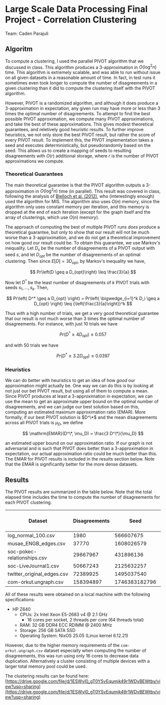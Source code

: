 # Large Scale Data Processing Final Project - Correlation Clustering

Team: Caden Parajuli

## Algoritm

To compute a clustering, I used the parallel PIVOT algorithm that we discussed in class. This algorithm produces a 3-approximation in $O(\log^2 n)$ time. This algorithm is extremely scalable, and was able to run without issue on all given datasets in a reasonable amount of time. In fact, in test runs it sometimes even took longer to compute the number of disagreements in a given clustering than it did to compute the clustering itself with the PIVOT algorithm.

However, PIVOT is a randomized algorithm, and although it does produce a 3-approximation in expectation, any given run may have more or less than 3 times the optimal number of disagreements. To attempt to find the best possible PIVOT approximation, we compute many PIVOT approximations, and take the best of these approximations. This gives modest theoretical guarantees, and reletively good heuristic results. To further improve heuristics, we not only store the best PIVOT result, but rather the score of every PIVOT result. To implement this, the PIVOT implementation takes a seed and executes deterministically, but pseudorandomly based on the seed. This allows us to create a mapping of seeds to resulting disagreements with $O(r)$ additional storage, where $r$ is the number of PIVOT approximations we compute. 

### Theoretical Guarantees

The main theoretical guarantee is that the PIVOT algorithm outputs a 3-approximation in $O(\log^2 n)$ time (in parallel). This result was covered in class, following the analysis of [Blelloch et al. (2012)](https://doi.org/10.48550/arXiv.1202.3205), who (interestingly enough) used the algorithm for MIS. The algorithm also uses $O(n)$ memory, since the algorithm only uses constant memory per iteration, and this memory is dropped at the end of each iteration (except for the graph itself and the array of clusterings, which use $O(n)$ memory).

The approach of computing the best of multiple PIVOT runs *does* produce a theoretical guarantee, but only to show that our result will not be much worse than a 3-approximation, and we do not get a theoretical improvement on how good our result could be. To obtain this guarantee, we use Markov's inequality. Let $D_s$ be the number of disagreements of a PIVOT output with seed $s$, and let $D_{opt}$ be the number of disagreements of an optimal clustering. Then since $E[D] = 3D_{opt}$, by Markov's inequality we have,

$$
  Pr\left(D \geq a D_{opt}\right) \leq \frac{3}{a}
$$

Now let $D^*$ be the least number of disagreements of $k$ PIVOT trials with seeds $s_1,\dots,s_k$. Then,

$$
  Pr\left( D^* \geq a D_{opt} \right) = Pr\left( \bigwedge_{i=1}^k D_i \geq a D_{opt} \right) \leq {\left(\frac{3}{a}\right)}^k
$$

Thus with a high number of trials, we get a very good theoretical guarantee that our result is not much worse than 3 times the optimal number of disagreements. For instance, with just 10 trials we have

$$
  Pr\left( D^* \geq 4 D_{opt} \right) \leq 0.057
$$

and with 50 trials we have

$$
  Pr\left( D^* \geq 3.2 D_{opt} \right) \leq 0.0397
$$


### Heuristics

We can do better with heuristics to get an idea of how *good* our approximation might actually be. One way we can do this is by looking at not just our bet PIVOT result, but using all of them to compute a mean. Since PIVOT produces at least a 3-approximation in expectation, we can use the mean to get an approximate upper bound on the optimal number of disagreements, and we can judge our best solution based on this, computing an estimated maximum approximation ratio (EMAR). More formally, if our best PIVOT solution is $D^\*$ and the mean disagreements across all PIVOT trials is $\mu_D$, we define 

$$
  \mathrm{EMAR}(D^\*, \mu_D) = \frac{3 D^\*}{\mu_D}
$$

an estimated upper bound on our approximation ratio. If our graph is not adversarial and is such that PIVOT does better than a 3-approximation in expectation, our actual approximation ratio could be much better than this. The EMAR for PIVOT results is included in the results section below. Note that the EMAR is significantly better for the more dense datasets.


## Results

The PIVOT results are summarized in the table below. Note that the total elapsed time includes the time to compute the number of disagreements for each PIVOT clustering.

|       Dataset               | Disagreements |      Seed     | PIVOT trials | Total elapsed time (s) | Average disagreements | EMAR  |
| --------------------------- | ------------- | ------------  | ------------ | ---------------------- | --------------------- | ----- |
| log_normal_100.csv          |       1980    |     566607675 |    1589      |         1478.34        |           2282        | 2.603 |
| musae_ENGB_edges.csv        |      37770    |    1608026579 |     697      |         1078.53        |          45224        | 2.506 |
| soc-pokec-relationships.csv |   29667967    |     431896136 |     400      |        24465.32        |       30124075        | 2.955 |
| soc-LiveJournal1.csv        |   50667243    |    2125632257 |      31      |         4203.13        |       51733854        | 2.938 |
| twitter_original_edges.csv  |   72389925    |    1495037540 |      50      |         9030.91        |       77308284        | 2.809 |
| com-orkut.ungraph.csv       |  158394897    | 1746383182796 |       3      |         6161.24        |      159056244        | 2.988 |

All of these results were obtained on a local machine with the following specifications:

- HP Z640
  - CPUs: 2x Intel Xeon E5-2683 v4 @ 2.1 GHz
    - 16 cores per socket, 2 threads per core (64 threads total)
  - RAM: 32 GB DDR4 ECC RDIMM @ 2400 MHz
  - Storage: 256 GB SATA SSD
  - Operating System: NixOS 25.05 (Linux kernel 6.12.21)

However, due to the higher memory requirements of the `com-orkut.ungraph.csv` dataset especially when computing the number of disagreements, this was run using only 16 cores to decrease data duplication. Alternatively a cluster consisting of multiple devices with a larger total memory pool could be used. 

The clustering results can be found here: [https://drive.google.com/file/d/1ESWyI0_gT0YSvEqumjk49r1WDvBEWtbv/view?usp=sharing](https://drive.google.com/file/d/1ESWyI0_gT0YSvEqumjk49r1WDvBEWtbv/view?usp=sharing)
